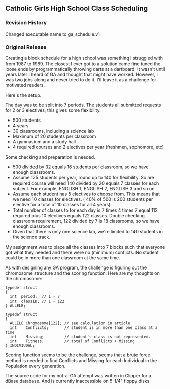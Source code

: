 
## Catholic Girls High School Class Scheduling

### Revision History

Changed executable name to ga_schedule.v1

### Original Release
Creating a block schedule for a high school was something I struggled with from 1987 to 1989. The closest I ever got to a solution came fine tuned the loose ends by programmatically throwing darts at a dartboard. It wasn't until years later I heard of GA and thought that might have worked. However, I was two jobs along and never tried to do it. I'll leave it as a challenge for motivated readers.

Here's the setup.

The day was to be split into 7 periods. The students all submitted requests for 2 or 3 electives, this gives some flexibility.
* 500 students
* 4 years
* 30 classrooms, including a science lab
* Maximum of 20 students per classroom
* A gymnasium and a study hall
* 4 required courses and 2 electives per year (freshmen, sophomore, etc)

Some checking and preparation is needed.
* 500 divided by 32 equals 16 students per classroom, so we have enough classrooms.
* Assume 125 students per year, round up to 140 for flexibility. So are required course will need 140 divided by 20 equals 7 classes for each subject. For example, ENGLISH 1, ENGLISH 2, ENGLISH 3 and so on.
* Assume each student has 5 electives to choose from. This means that we need 10 classes for electives. ( 40% of 500 is 200 students per elective for a total of 10 classes for all 4 years).
* Total number of classes to for each day is 7 times 4 times 7 equal 112 required plus 10 electives equals 122 classes. Double checking classroom requirement, 122 divided by 7 is 18 classrooms, so we have enough classrooms.
* Given that there is only one science lab, we're limited to 140 students in the science track.

My assignment was to place all the classes into 7 blocks such that everyone got what they needed and there were no (minimum) conflicts. No student could be in more than one classroom at the same time.

As with designing any GA program, the challenge is figuring out the chromosome structure and the scoring function. Here are my thoughts on the chromosome:
```
typedef struct
{
  int  period;  // 1 - 7
  int  classID; // 1 - 122
} ALLELE;

typedef struct
{
  ALLELE Chromosome[122]; // see calculation in article
  int    Conflicts;       // student is in more than one class at a time
  int    Missing;         // student's class is not represented.
  int    Fitness;         // total of Conflicts + Missing
} INDIVIUDAL;

```
Scoring function seems to be the challenge, seems that a brute force method is needed to find Conflicts and Missing for each Individual in the Population every generation.

The source code for  my not-a-GA attempt was written in Clipper for a dBase database. And is currently inaccessible on 5-1/4" floppy disks.
